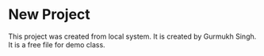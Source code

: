 # New Project

This project was created from local system.
It is created by Gurmukh Singh. It is a free file for demo class. 